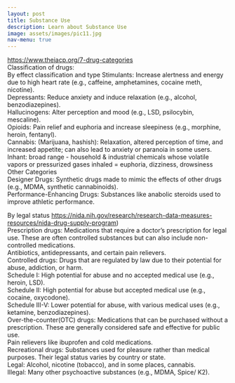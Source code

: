 ```yaml
---
layout: post
title: Substance Use
description: Learn about Substance Use
image: assets/images/pic11.jpg
nav-menu: true
---
```

https://www.theiacp.org/7-drug-categories<br>
Classification of drugs:  
By effect classification and type
Stimulants: Increase alertness and energy due to high heart rate (e.g., caffeine, amphetamines, cocaine meth, nicotine).<br>
Depressants: Reduce anxiety and induce relaxation (e.g., alcohol, benzodiazepines).<br>
Hallucinogens: Alter perception and mood (e.g., LSD, psilocybin, mescaline).<br>
Opioids: Pain relief and euphoria and increase sleepiness  (e.g., morphine, heroin, fentanyl).<br>
Cannabis: (Marijuana, hashish): Relaxation, altered perception of time, and increased appetite; can also lead to anxiety or paranoia in some users.<br>
Inhant:  broad range - household & industrial chemicals whose volatile vapors or pressurized gases inhaled = euphoria, dizziness, drowsiness<br>
Other Categories<br>
Designer Drugs: Synthetic drugs made to mimic the effects of other drugs (e.g., MDMA, synthetic cannabinoids).<br>
Performance-Enhancing Drugs: Substances like anabolic steroids used to improve athletic performance.<br>

By legal status https://nida.nih.gov/research/research-data-measures-resources/nida-drug-supply-program)<br>
 Prescription drugs: Medications that require a doctor’s prescription for legal use. These are often controlled substances but can also include non-controlled medications.<br>
Antibiotics, antidepressants, and certain pain relievers.<br>
Controlled drugs: Drugs that are regulated by law due to their potential for abuse, addiction, or harm.<br>
Schedule I: High potential for abuse and no accepted medical use (e.g., heroin, LSD).<br>
Schedule II: High potential for abuse but accepted medical use (e.g., cocaine, oxycodone).<br>
Schedule III-V: Lower potential for abuse, with various medical uses (e.g., ketamine, benzodiazepines).<br>
Over-the-counter(OTC) drugs:  Medications that can be purchased without a prescription. These are generally considered safe and effective for public use.<br>
Pain relievers like ibuprofen and cold medications.<br>
Recreational drugs: Substances used for pleasure rather than medical purposes. Their legal status varies by country or state.<br>
Legal: Alcohol, nicotine (tobacco), and in some places, cannabis.<br>
Illegal: Many other psychoactive substances (e.g., MDMA, Spice/ K2).<br>
